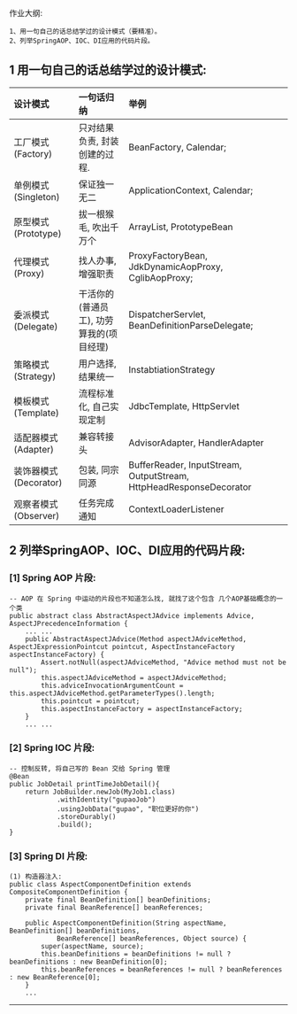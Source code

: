 作业大纲:

```
1、用一句自己的话总结学过的设计模式（要精准）。
2、列举SpringAOP、IOC、DI应用的代码片段。
```

## 1 用一句自己的话总结学过的设计模式:

| 设计模式 | 一句话归纳 | 举例 |
| :--- | :--- | :--- |
| 工厂模式\(Factory\) | 只对结果负责, 封装创建的过程. | BeanFactory, Calendar; |
| 单例模式\(Singleton\) | 保证独一无二 | ApplicationContext, Calendar; |
| 原型模式\(Prototype\) | 拔一根猴毛, 吹出千万个 | ArrayList, PrototypeBean |
| 代理模式\(Proxy\) | 找人办事, 增强职责 | ProxyFactoryBean, JdkDynamicAopProxy, CglibAopProxy; |
| 委派模式\(Delegate\) | 干活你的\(普通员工\), 功劳算我的\(项目经理\) | DispatcherServlet, BeanDefinitionParseDelegate; |
| 策略模式\(Strategy\) | 用户选择, 结果统一 | InstabtiationStrategy |
| 模板模式\(Template\) | 流程标准化, 自己实现定制 | JdbcTemplate, HttpServlet |
| 适配器模式\(Adapter\) | 兼容转接头 | AdvisorAdapter, HandlerAdapter |
| 装饰器模式\(Decorator\) | 包装, 同宗同源 | BufferReader, InputStream, OutputStream, HttpHeadResponseDecorator |
| 观察者模式\(Observer\) | 任务完成通知 | ContextLoaderListener |

## 2 列举SpringAOP、IOC、DI应用的代码片段:

### \[1\] Spring AOP 片段:

```
-- AOP 在 Spring 中运动的片段也不知道怎么找, 就找了这个包含 几个AOP基础概念的一个类
public abstract class AbstractAspectJAdvice implements Advice, AspectJPrecedenceInformation {
    ... ...
    public AbstractAspectJAdvice(Method aspectJAdviceMethod, AspectJExpressionPointcut pointcut, AspectInstanceFactory aspectInstanceFactory) {
        Assert.notNull(aspectJAdviceMethod, "Advice method must not be null");
        this.aspectJAdviceMethod = aspectJAdviceMethod;
        this.adviceInvocationArgumentCount = this.aspectJAdviceMethod.getParameterTypes().length;
        this.pointcut = pointcut;
        this.aspectInstanceFactory = aspectInstanceFactory;
    }
    ... ...
```

### \[2\] Spring IOC 片段:

```
-- 控制反转, 将自己写的 Bean 交给 Spring 管理
@Bean
public JobDetail printTimeJobDetail(){
    return JobBuilder.newJob(MyJob1.class)
            .withIdentity("gupaoJob")
            .usingJobData("gupao", "职位更好的你")
            .storeDurably()
            .build();
}
```

### \[3\] Spring DI 片段:

```
(1) 构造器注入: 
public class AspectComponentDefinition extends CompositeComponentDefinition {
    private final BeanDefinition[] beanDefinitions;
    private final BeanReference[] beanReferences;

    public AspectComponentDefinition(String aspectName, BeanDefinition[] beanDefinitions, 
            BeanReference[] beanReferences, Object source) {
        super(aspectName, source);
        this.beanDefinitions = beanDefinitions != null ? beanDefinitions : new BeanDefinition[0];
        this.beanReferences = beanReferences != null ? beanReferences : new BeanReference[0];
    }
    ...
```

---



